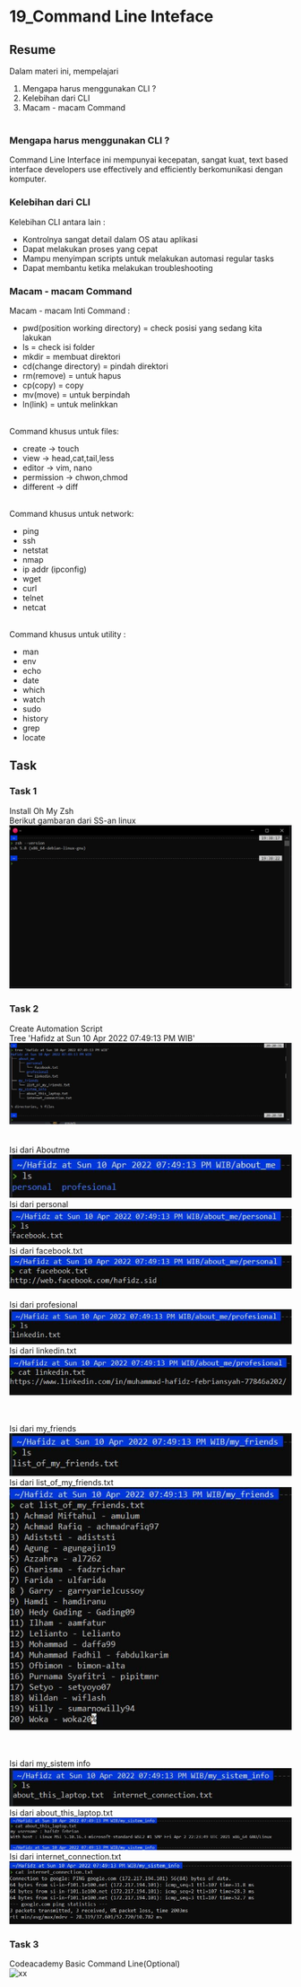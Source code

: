 # 19_Command Line Inteface

## Resume

Dalam materi ini, mempelajari <br />

1. Mengapa harus menggunakan CLI ? <br />
2. Kelebihan dari CLI<br />
3. Macam - macam Command <br /><br />

### Mengapa harus menggunakan CLI ?

Command Line Interface ini mempunyai kecepatan, sangat kuat, text based interface developers use effectively and efficiently berkomunikasi dengan komputer.

### Kelebihan dari CLI

Kelebihan CLI antara lain : <br />

- Kontrolnya sangat detail dalam OS atau aplikasi <br />
- Dapat melakukan proses yang cepat <br />
- Mampu menyimpan scripts untuk melakukan automasi regular tasks <br />
- Dapat membantu ketika melakukan troubleshooting <br />

### Macam - macam Command

Macam - macam Inti Command :<br />

- pwd(position working directory) = check posisi yang sedang kita lakukan<br />
- ls = check isi folder<br />
- mkdir = membuat direktori<br />
- cd(change directory) = pindah direktori<br />
- rm(remove) = untuk hapus<br />
- cp(copy) = copy<br />
- mv(move) = untuk berpindah<br />
- ln(link) = untuk melinkkan<br /><br />

Command khusus untuk files:<br />

- create -> touch<br />
- view -> head,cat,tail,less<br />
- editor -> vim, nano<br />
- permission -> chwon,chmod<br />
- different -> diff<br /><br />

Command khusus untuk network:<br />

- ping<br />
- ssh<br />
- netstat<br />
- nmap<br />
- ip addr (ipconfig)<br />
- wget<br />
- curl<br />
- telnet<br />
- netcat<br /><br />

Command khusus untuk utility :<br />

- man<br />
- env<br />
- echo<br />
- date<br />
- which<br />
- watch<br />
- sudo<br />
- history<br />
- grep<br />
- locate<br />

## Task

### Task 1

Install Oh My Zsh<br />
Berikut gambaran dari SS-an linux<br />
![xx](https://github.com/hafidzencis/java_muhammad-hafidz-febriansyah/blob/master/19_Configuration%20Management%20and%20CLI/screenshot/intstall%20oh%20my%20zsh.JPG)<br />

### Task 2

Create Automation Script<br />
Tree 'Hafidz at Sun 10 Apr 2022 07:49:13 PM WIB'
![xx](https://github.com/hafidzencis/java_muhammad-hafidz-febriansyah/blob/master/19_Configuration%20Management%20and%20CLI/screenshot/tree/1.JPG)<br /><br /><br />
Isi dari Aboutme<br />
![xx](https://github.com/hafidzencis/java_muhammad-hafidz-febriansyah/blob/master/19_Configuration%20Management%20and%20CLI/screenshot/tree/isi%20dari%20aboutme.JPG)<br />
Isi dari personal<br />
![xx](https://github.com/hafidzencis/java_muhammad-hafidz-febriansyah/blob/master/19_Configuration%20Management%20and%20CLI/screenshot/tree/isi%20dr%20personal.JPG)<br />
Isi dari facebook.txt<br />
![xx](https://github.com/hafidzencis/java_muhammad-hafidz-febriansyah/blob/master/19_Configuration%20Management%20and%20CLI/screenshot/tree/isi%20facebook.JPG)<br /><br />
Isi dari profesional<br />
![xx](https://github.com/hafidzencis/java_muhammad-hafidz-febriansyah/blob/master/19_Configuration%20Management%20and%20CLI/screenshot/tree/isi%20dari%20profesional.JPG)<br />
Isi dari linkedin.txt<br />
![xx](https://github.com/hafidzencis/java_muhammad-hafidz-febriansyah/blob/master/19_Configuration%20Management%20and%20CLI/screenshot/tree/isi%20linkedin.JPG)<br /><br /><br />

Isi dari my_friends<br />
![xx](https://github.com/hafidzencis/java_muhammad-hafidz-febriansyah/blob/master/19_Configuration%20Management%20and%20CLI/screenshot/tree/isi%20dari%20my%20friends.JPG)<br />
Isi dari list_of_my_friends.txt<br />
![xx](https://github.com/hafidzencis/java_muhammad-hafidz-febriansyah/blob/master/19_Configuration%20Management%20and%20CLI/screenshot/tree/isi%20myfriends.JPG)<br /><br /><br />

Isi dari my_sistem info<br />
![xx](https://github.com/hafidzencis/java_muhammad-hafidz-febriansyah/blob/master/19_Configuration%20Management%20and%20CLI/screenshot/tree/isi%20dari%20%20my%20sistem%20info.JPG)<br />
Isi dari about_this_laptop.txt<br />
![xx](https://github.com/hafidzencis/java_muhammad-hafidz-febriansyah/blob/master/19_Configuration%20Management%20and%20CLI/screenshot/tree/isi%20%20about%20this%20laptop.JPG)<br />
Isi dari internet_connection.txt<br />
![xx](https://github.com/hafidzencis/java_muhammad-hafidz-febriansyah/blob/master/19_Configuration%20Management%20and%20CLI/screenshot/tree/isi%20internet%20connection.JPG)<br />

### Task 3

Codeacademy Basic Command Line(Optional)<br />
![xx]()<br />
